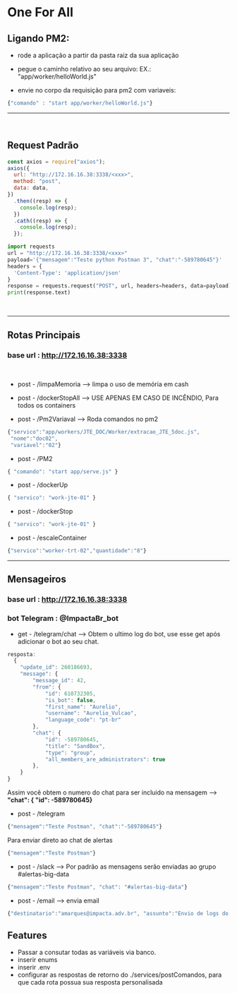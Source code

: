 # One For All

## Ligando PM2:

- rode a aplicação a partir da pasta raiz da sua aplicação

- pegue o caminho relativo ao seu arquivo: EX.: "app/worker/helloWorld.js"
- envie no corpo da requisição para pm2 com variaveis:

```js
{"comando" : "start app/worker/helloWorld.js"}
```

<hr>
<br>

## Request Padrão

```js
const axios = require("axios");
axios({
  url: "http://172.16.16.38:3338/<xxx>",
  method: "post",
  data: data,
})
  .then((resp) => {
    console.log(resp);
  })
  .cath((resp) => {
    console.log(resp);
  });
```

```py
import requests
url = "http://172.16.16.38:3338/<xxx>"
payload='{"mensagem":"Teste python Postman 3", "chat":"-589780645"}'
headers = {
  'Content-Type': 'application/json'
}
response = requests.request("POST", url, headers=headers, data=payload)
print(response.text)
```

<br>
<hr>

## Rotas Principais

### **base url : http://172.16.16.38:3338**

<br>

- post - /limpaMemoria --> limpa o uso de memória em cash

- post - /dockerStopAll --> USE APENAS EM CASO DE INCÊNDIO, Para todos os containers

- post - /Pm2Variaval --> Roda comandos no pm2

```js
{"servico":"app/workers/JTE_DOC/Worker/extracao_JTE_5doc.js",
 "nome":"doc02",
 "variavel":"02"}
```

- post - /PM2

```js
{ "comando": "start app/serve.js" }
```

- post - /dockerUp

```js
{ "servico": "work-jte-01" }
```

- post - /dockerStop

```js
{ "servico": "work-jte-01" }
```

- post - /escaleContainer

```js
{"servico":"worker-trt-02","quantidade":"8"}
```

<!-- * post - /dockerUpBuild

* /dockerUpBuild
```
{ "servico": "work-jte-01" }
``` -->
<hr>

## Mensageiros

### **base url : http://172.16.16.38:3338**

### **bot Telegram : @ImpactaBr_bot**

- get - /telegram/chat --> Obtem o ultimo log do bot, use esse get após adicionar o bot ao seu chat.

```js
resposta:
  {
    "update_id": 260186693,
    "message": {
        "message_id": 42,
        "from": {
            "id": 610732305,
            "is_bot": false,
            "first_name": "Aurelio",
            "username": "Aurelio_Vulcao",
            "language_code": "pt-br"
        },
        "chat": {
            "id": -589780645,
            "title": "SandBox",
            "type": "group",
            "all_members_are_administrators": true
        },
    }
}
```

Assim você obtem o numero do chat para ser incluido na mensagem -->
**"chat": { "id": -589780645}**

- post - /telegram

```js
{"mensagem":"Teste Postman", "chat":"-589780645"}
```

Para enviar direto ao chat de alertas

```js
{"mensagem":"Teste Postman"}
```

- post - /slack --> Por padrão as mensagens serão enviadas ao grupo #alertas-big-data

```js
{"mensagem":"Teste Postman", "chat": "#alertas-big-data"}
```

- post - /email --> envia email

```js
{"destinatario":"amarques@impacta.adv.br", "assunto":"Envio de logs do sistema", "mensagem":"Teste Postman"}
```

## Features

- Passar a consutar todas as variáveis via banco.
- inserir enums
- inserir .env
- configurar as respostas de retorno do ./services/postComandos, para que cada rota possua sua resposta personalisada
